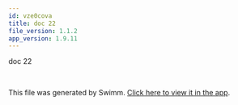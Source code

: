 ```yaml
---
id: vze0cova
title: doc 22
file_version: 1.1.2
app_version: 1.9.11
---
```


doc 22

<br/>

This file was generated by Swimm. [Click here to view it in the app](https://swimm-web-app.web.app/repos/Z2l0aHViJTNBJTNBTm9hUmVwbyUzQSUzQU5vYW96ZXI=/docs/vze0cova).
